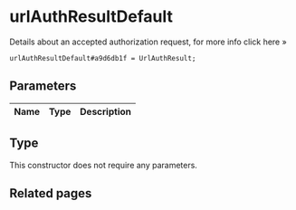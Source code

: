 # urlAuthResultDefault
Details about an accepted authorization request, for more info click here »

```
urlAuthResultDefault#a9d6db1f = UrlAuthResult;
```

## Parameters
| Name | Type | Description |
| ---- | :----: | ----------- |


## Type
This constructor does not require any parameters.

## Related pages
